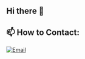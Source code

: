 ## Hi there 👋

## 📫 How to Contact:
[![Email](https://img.shields.io/badge/email-yourname%40example.com-D14836?style=flat-square&logo=gmail&logoColor=white)](mailto:aaronguitarnoob90425@gmail.com)
